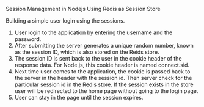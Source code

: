 Session Management in Nodejs Using Redis as Session Store

Building a simple user login using the sessions.

1. User login to the application by entering the username and the password.
2. After submitting the server generates a unique random number, known as the session ID, which is also stored on the Reids store.
3. The session ID is sent back to the user in the cookie header of the response data. For Node.js, this cookie header is named connect.sid.
4. Next time user comes to the application, the cookie is passed back to the server in the header with the session id. Then server check for the particular session id in the Redis store. If the session exists in the store user will be redirected to the home page without going to the login page.
5. User can stay in the page until the session expires.
